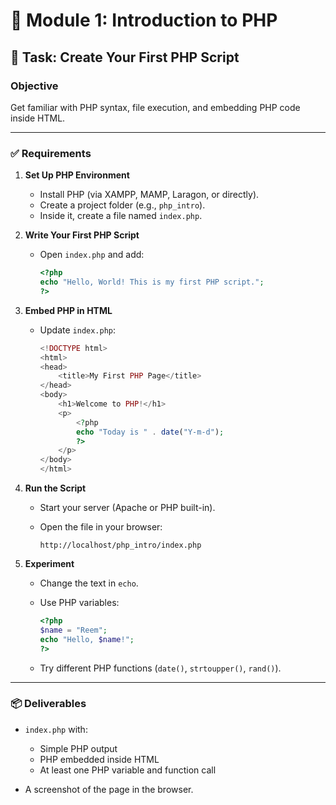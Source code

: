 # 🐘 Module 1: Introduction to PHP

## 🎯 Task: Create Your First PHP Script

### Objective

Get familiar with PHP syntax, file execution, and embedding PHP code inside HTML.

---

### ✅ Requirements

1. **Set Up PHP Environment**

   * Install PHP (via XAMPP, MAMP, Laragon, or directly).
   * Create a project folder (e.g., `php_intro`).
   * Inside it, create a file named `index.php`.

2. **Write Your First PHP Script**

   * Open `index.php` and add:

     ```php
     <?php
     echo "Hello, World! This is my first PHP script.";
     ?>
     ```

3. **Embed PHP in HTML**

   * Update `index.php`:

     ```php
     <!DOCTYPE html>
     <html>
     <head>
         <title>My First PHP Page</title>
     </head>
     <body>
         <h1>Welcome to PHP!</h1>
         <p>
             <?php
             echo "Today is " . date("Y-m-d");
             ?>
         </p>
     </body>
     </html>
     ```

4. **Run the Script**

   * Start your server (Apache or PHP built-in).
   * Open the file in your browser:

     ```
     http://localhost/php_intro/index.php
     ```

5. **Experiment**

   * Change the text in `echo`.
   * Use PHP variables:

     ```php
     <?php
     $name = "Reem";
     echo "Hello, $name!";
     ?>
     ```
   * Try different PHP functions (`date()`, `strtoupper()`, `rand()`).

---

### 📦 Deliverables

* `index.php` with:

  * Simple PHP output
  * PHP embedded inside HTML
  * At least one PHP variable and function call
* A screenshot of the page in the browser.

